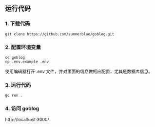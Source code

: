 ## 运行代码

### 1. 下载代码

```
git clone https://github.com/summerblue/goblog.git
```

### 2. 配置环境变量

```
cd goblog
cp .env.example .env
```

使用编辑器打开 .env 文件，并对里面的信息做相应配置，尤其是数据库信息。

### 3. 运行代码

```
go run .
```

### 4. 访问 goblog

http://localhost:3000/